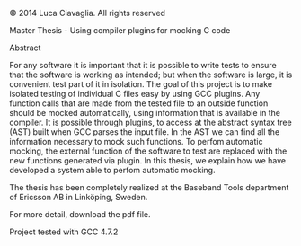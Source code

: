 © 2014 Luca Ciavaglia. All rights reserved

Master Thesis - Using compiler plugins for mocking C code

Abstract

For any software it is important that it is possible to write tests to ensure that the
software is working as intended; but when the software is large, it is convenient
test part of it in isolation. The goal of this project is to make isolated testing of
individual C files easy by using GCC plugins. Any function calls that are made
from the tested file to an outside function should be mocked automatically, using
information that is available in the compiler.
It is possible through plugins, to access at the abstract syntax tree (AST) built
when GCC parses the input file. In the AST we can find all the information necessary
to mock such functions. To perfom automatic mocking, the external function of the
software to test are replaced with the new functions generated via plugin.
In this thesis, we explain how we have developed a system able to perfom
automatic mocking.

The thesis has been completely realized at the Baseband Tools department of
Ericsson AB in Linköping, Sweden.

For more detail, download the pdf file.

Project tested with GCC 4.7.2
